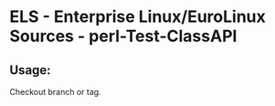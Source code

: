 # ELS - Enterprise Linux/EuroLinux Sources - perl-Test-ClassAPI 
## Usage:
  Checkout branch or tag.
